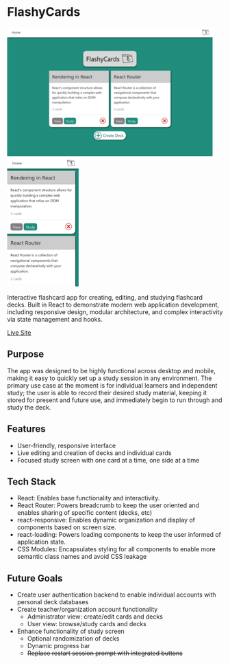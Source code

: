 # FlashyCards

<img src="https://raw.githubusercontent.com/ryandavidmercado/FlashyCards/main/screenshots/desktop.png" height="300px"/> <img src="https://raw.githubusercontent.com/ryandavidmercado/FlashyCards/main/screenshots/mobile.png" height="300px" />

Interactive flashcard app for creating, editing, and studying flashcard decks. Built in React to demonstrate modern web application development, including responsive design, modular architecture, and complex interactivity via state management and hooks.

[Live Site](https://flashy-cards-red.vercel.app/)

## Purpose
The app was designed to be highly functional across desktop and mobile, making it easy to quickly set up a study session in any environment. The primary use case at the moment is for individual learners and independent study; the user is able to record their desired study material, keeping it stored for present and future use, and immediately begin to run through and study the deck.

## Features
* User-friendly, responsive interface
* Live editing and creation of decks and individual cards
* Focused study screen with one card at a time, one side at a time

## Tech Stack
* React: Enables base functionality and interactivity.
* React Router: Powers breadcrumb to keep the user oriented and enables sharing of specific content (decks, etc)
* react-responsive: Enables dynamic organization and display of components based on screen size.
* react-loading: Powers loading components to keep the user informed of application state.
* CSS Modules: Encapsulates styling for all components to enable more semantic class names and avoid CSS leakage

## Future Goals
* Create user authentication backend to enable individual accounts with personal deck databases
* Create teacher/organization account functionality
  * Administrator view: create/edit cards and decks
  * User view: browse/study cards and decks
* Enhance functionality of study screen
  * Optional randomization of decks
  * Dynamic progress bar
  * <del>Replace restart session prompt with integrated buttons</del>
